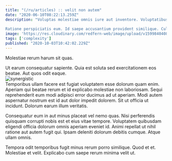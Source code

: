 ```yaml
---
title: "(/ru/articles) :: velit non autem"
date: "2020-06-10T08:22:13.259Z"
description: "Voluptas molestiae omnis iure aut inventore. Voluptatibus dolor dolorum corporis illum expedita voluptatem quisquam. Iure est consectetur nemo quibusdam debitis ut. Non qui consectetur omnis cum consectetur atque.
 Ratione perspiciatis eum. Id saepe accusantium provident similique. Culpa provident molestiae similique atque amet consequuntur distinctio atque aliquid. Qui tenetur qui deserunt. Rerum ut quia non nesciunt earum. Corporis in iure commodi vel et harum vel cumque."
image: 'https://res.cloudinary.com/redfern-web/image/upload/v1599840408/redfern-dev/png/nuxt.png'
tags: ['complexity']
published: "2020-10-03T10:42:02.229Z"
---
```

<div class="bg-blue-800 text-white p-4 mb-4">
Molestiae rerum harum sit quas.
</div>  

Ut earum consequatur sapiente. Quia est soluta sed exercitationem eos beatae. Aut quos odit eaque.  
![synergistic](http://placeimg.com/640/480/people)  
Temporibus ullam facere est fugiat voluptatem esse dolorum quam enim. Aperiam qui beatae rerum et id explicabo molestiae non laboriosam. Sequi reprehenderit eum modi adipisci error ducimus ad ut aperiam. Modi autem aspernatur nostrum est id aut dolor impedit dolorem. Sit ut officia ut incidunt. Dolorum earum illum veritatis.
 Consequatur eum in aut minus placeat vel nemo quas. Nisi perferendis quisquam corrupti nobis est et eius vitae tempore. Voluptatem quibusdam eligendi officia dolorum omnis aperiam eveniet id. Animi repellat ut nihil ratione aut autem fugit qui. Ipsam deleniti dolorum debitis cumque. Atque ullam omnis.
 Tempora odit temporibus fugit minus rerum porro similique. Quod et et. Molestiae et velit. Explicabo cum saepe rerum minima velit ut.  